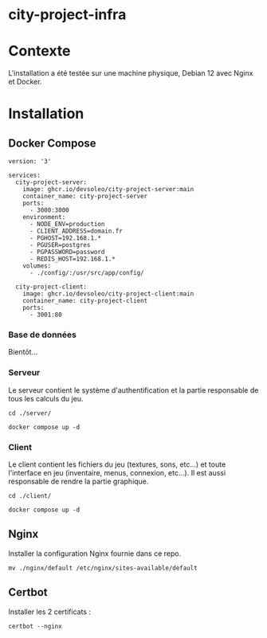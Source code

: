 # city-project-infra

# Contexte

L'installation a été testée sur une machine physique, Debian 12 avec Nginx et Docker.

# Installation

## Docker Compose

```
version: '3'

services:
  city-project-server:
    image: ghcr.io/devsoleo/city-project-server:main
    container_name: city-project-server
    ports:
      - 3000:3000
    environment:
      - NODE_ENV=production
      - CLIENT_ADDRESS=domain.fr
      - PGHOST=192.168.1.*
      - PGUSER=postgres
      - PGPASSWORD=password
      - REDIS_HOST=192.168.1.*
    volumes:
      - ./config/:/usr/src/app/config/

  city-project-client:
    image: ghcr.io/devsoleo/city-project-client:main
    container_name: city-project-client
    ports:
      - 3001:80
```

### Base de données

Bientôt...

### Serveur

Le serveur contient le système d'authentification et la partie responsable de tous les calculs du jeu.

```
cd ./server/

docker compose up -d
```

### Client

Le client contient les fichiers du jeu (textures, sons, etc...) et toute l'interface en jeu (inventaire, menus, connexion, etc...). Il est aussi responsable de rendre la partie graphique.

```
cd ./client/

docker compose up -d
```

## Nginx

Installer la configuration Nginx fournie dans ce repo.

```
mv ./nginx/default /etc/nginx/sites-available/default
```

## Certbot

Installer les 2 certificats :

```
certbot --nginx
```

